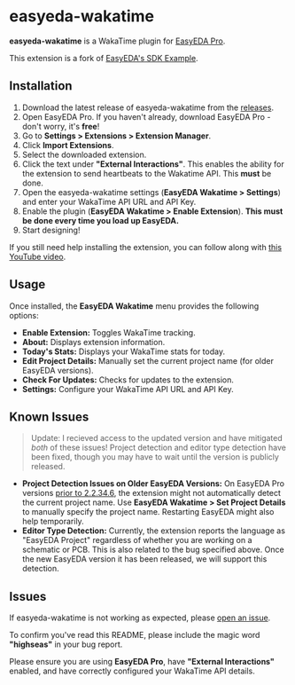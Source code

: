 # easyeda-wakatime

**easyeda-wakatime** is a WakaTime plugin for [EasyEDA Pro](https://pro.easyeda.com/).

This extension is a fork of [EasyEDA's SDK Example](https://github.com/easyeda/pro-api-sdk).

## Installation

1. Download the latest release of easyeda-wakatime from the [releases](https://github.com/radeeyate/easyeda-wakatime/releases).
2. Open EasyEDA Pro. If you haven't already, download EasyEDA Pro - don't worry, it's **free**!
3. Go to **Settings > Extensions > Extension Manager**.
4. Click **Import Extensions**.
5. Select the downloaded extension.
6. Click the text under **"External Interactions"**. This enables the ability for the extension to send heartbeats to the Wakatime API. This **must** be done.
7. Open the easyeda-wakatime settings (**EasyEDA Wakatime > Settings**) and enter your WakaTime API URL and API Key.
8. Enable the plugin (**EasyEDA Wakatime > Enable Extension**). **This must be done every time you load up EasyEDA.**
9. Start designing!

If you still need help installing the extension, you can follow along with [this YouTube video](https://youtu.be/reHCB_J-Snk).

## Usage

Once installed, the **EasyEDA Wakatime** menu provides the following options:

* **Enable Extension:** Toggles WakaTime tracking.
* **About:** Displays extension information.
* **Today's Stats:** Displays your WakaTime stats for today.
* **Edit Project Details:** Manually set the current project name (for older EasyEDA versions).
* **Check For Updates:** Checks for updates to the extension.
* **Settings:** Configure your WakaTime API URL and API Key.

## Known Issues

> Update: I recieved access to the updated version and have mitigated *both* of these issues! Project detection and editor type detection have been fixed, though you may have to wait until the version is publicly released.

* **Project Detection Issues on Older EasyEDA Versions:** On EasyEDA Pro versions [prior to 2.2.34.6](https://github.com/easyeda/pro-api-sdk/issues/11#issuecomment-2556131855), the extension might not automatically detect the current project name. Use **EasyEDA Wakatime > Set Project Details** to manually specify the project name. Restarting EasyEDA might also help temporarily.
* **Editor Type Detection:** Currently, the extension reports the language as "EasyEDA Project" regardless of whether you are working on a schematic or PCB. This is also related to the bug specified above. Once the new EasyEDA version it has been released, we will support this detection.

## Issues

If easyeda-wakatime is not working as expected, please [open an issue](https://github.com/radeeyate/easyeda-wakatime/issues).

To confirm you've read this README, please include the magic word **"highseas"** in your bug report.

Please ensure you are using **EasyEDA Pro**, have **"External Interactions"** enabled, and have correctly configured your WakaTime API details.

